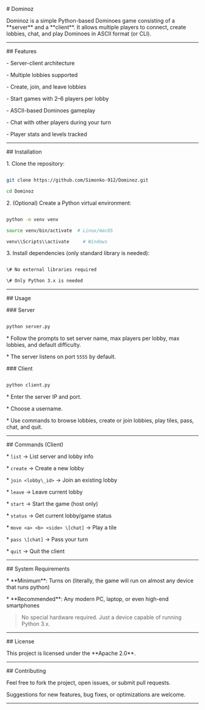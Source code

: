 \# Dominoz



Dominoz is a simple Python-based Dominoes game consisting of a \*\*server\*\* and a \*\*client\*\*. It allows multiple players to connect, create lobbies, chat, and play Dominoes in ASCII format (or CLI).



---



\## Features



\- Server-client architecture

\- Multiple lobbies supported

\- Create, join, and leave lobbies

\- Start games with 2–6 players per lobby

\- ASCII-based Dominoes gameplay

\- Chat with other players during your turn

\- Player stats and levels tracked



---



\## Installation



1\. Clone the repository:



```bash

git clone https://github.com/Simonko-912/Dominoz.git

cd Dominoz

````



2\. (Optional) Create a Python virtual environment:



```bash

python -m venv venv

source venv/bin/activate  # Linux/macOS

venv\\Scripts\\activate     # Windows

```



3\. Install dependencies (only standard library is needed):



```bash

\# No external libraries required

\# Only Python 3.x is needed

```



---



\## Usage



\### Server



```bash

python server.py

```



\* Follow the prompts to set server name, max players per lobby, max lobbies, and default difficulty.

\* The server listens on port `5555` by default.



\### Client



```bash

python client.py

```



\* Enter the server IP and port.

\* Choose a username.

\* Use commands to browse lobbies, create or join lobbies, play tiles, pass, chat, and quit.



---



\## Commands (Client)



\* `list` → List server and lobby info

\* `create` → Create a new lobby

\* `join <lobby\_id>` → Join an existing lobby

\* `leave` → Leave current lobby

\* `start` → Start the game (host only)

\* `status` → Get current lobby/game status

\* `move <a> <b> <side> \[chat]` → Play a tile

\* `pass \[chat]` → Pass your turn

\* `quit` → Quit the client



---



\## System Requirements



\* \*\*Minimum\*\*: Turns on (literally, the game will run on almost any device that runs python)

\* \*\*Recommended\*\*: Any modern PC, laptop, or even high-end smartphones



> No special hardware required. Just a device capable of running Python 3.x.



---



\## License



This project is licensed under the \*\*Apache 2.0\*\*.



---



\## Contributing



Feel free to fork the project, open issues, or submit pull requests.

Suggestions for new features, bug fixes, or optimizations are welcome.



---

